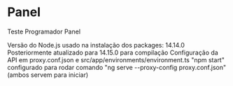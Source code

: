 # Panel

 Teste Programador Panel

 Versão do Node.js usado na instalação dos packages: 14.14.0
 Posteriormente atualizado para 14.15.0 para compilação
 Configuração da API em proxy.conf.json e src/app/environments/environment.ts
 "npm start" configurado para rodar comando "ng serve --proxy-config proxy.conf.json" (ambos servem para iniciar)
